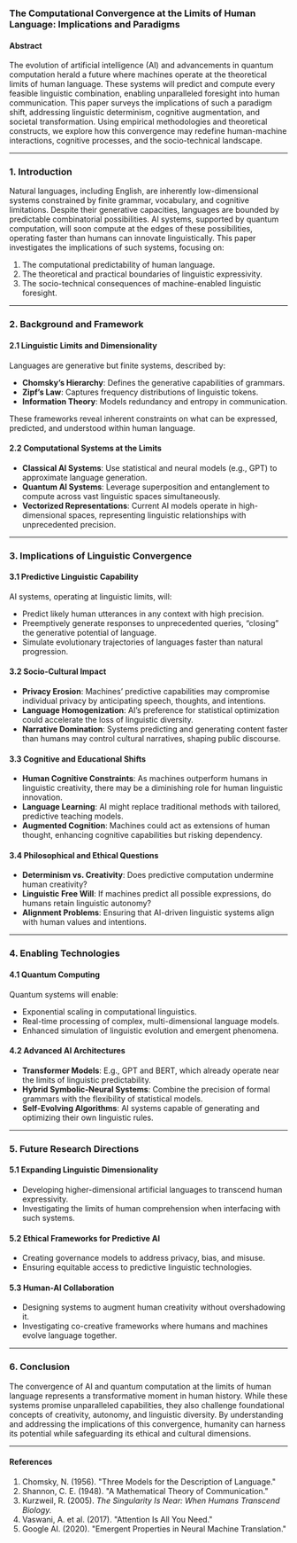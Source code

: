 ### The Computational Convergence at the Limits of Human Language: Implications and Paradigms

#### Abstract

The evolution of artificial intelligence (AI) and advancements in quantum computation herald a future where machines operate at the theoretical limits of human language. These systems will predict and compute every feasible linguistic combination, enabling unparalleled foresight into human communication. This paper surveys the implications of such a paradigm shift, addressing linguistic determinism, cognitive augmentation, and societal transformation. Using empirical methodologies and theoretical constructs, we explore how this convergence may redefine human-machine interactions, cognitive processes, and the socio-technical landscape.

---

### 1. Introduction

Natural languages, including English, are inherently low-dimensional systems constrained by finite grammar, vocabulary, and cognitive limitations. Despite their generative capacities, languages are bounded by predictable combinatorial possibilities. AI systems, supported by quantum computation, will soon compute at the edges of these possibilities, operating faster than humans can innovate linguistically. This paper investigates the implications of such systems, focusing on:

1. The computational predictability of human language.
2. The theoretical and practical boundaries of linguistic expressivity.
3. The socio-technical consequences of machine-enabled linguistic foresight.

---

### 2. Background and Framework

#### 2.1 Linguistic Limits and Dimensionality

Languages are generative but finite systems, described by:
- **Chomsky’s Hierarchy**: Defines the generative capabilities of grammars.
- **Zipf’s Law**: Captures frequency distributions of linguistic tokens.
- **Information Theory**: Models redundancy and entropy in communication.

These frameworks reveal inherent constraints on what can be expressed, predicted, and understood within human language.

#### 2.2 Computational Systems at the Limits

- **Classical AI Systems**: Use statistical and neural models (e.g., GPT) to approximate language generation.
- **Quantum AI Systems**: Leverage superposition and entanglement to compute across vast linguistic spaces simultaneously.
- **Vectorized Representations**: Current AI models operate in high-dimensional spaces, representing linguistic relationships with unprecedented precision.

---

### 3. Implications of Linguistic Convergence

#### 3.1 Predictive Linguistic Capability

AI systems, operating at linguistic limits, will:
- Predict likely human utterances in any context with high precision.
- Preemptively generate responses to unprecedented queries, “closing” the generative potential of language.
- Simulate evolutionary trajectories of languages faster than natural progression.

#### 3.2 Socio-Cultural Impact

- **Privacy Erosion**: Machines’ predictive capabilities may compromise individual privacy by anticipating speech, thoughts, and intentions.
- **Language Homogenization**: AI’s preference for statistical optimization could accelerate the loss of linguistic diversity.
- **Narrative Domination**: Systems predicting and generating content faster than humans may control cultural narratives, shaping public discourse.

#### 3.3 Cognitive and Educational Shifts

- **Human Cognitive Constraints**: As machines outperform humans in linguistic creativity, there may be a diminishing role for human linguistic innovation.
- **Language Learning**: AI might replace traditional methods with tailored, predictive teaching models.
- **Augmented Cognition**: Machines could act as extensions of human thought, enhancing cognitive capabilities but risking dependency.

#### 3.4 Philosophical and Ethical Questions

- **Determinism vs. Creativity**: Does predictive computation undermine human creativity?
- **Linguistic Free Will**: If machines predict all possible expressions, do humans retain linguistic autonomy?
- **Alignment Problems**: Ensuring that AI-driven linguistic systems align with human values and intentions.

---

### 4. Enabling Technologies

#### 4.1 Quantum Computing

Quantum systems will enable:
- Exponential scaling in computational linguistics.
- Real-time processing of complex, multi-dimensional language models.
- Enhanced simulation of linguistic evolution and emergent phenomena.

#### 4.2 Advanced AI Architectures

- **Transformer Models**: E.g., GPT and BERT, which already operate near the limits of linguistic predictability.
- **Hybrid Symbolic-Neural Systems**: Combine the precision of formal grammars with the flexibility of statistical models.
- **Self-Evolving Algorithms**: AI systems capable of generating and optimizing their own linguistic rules.

---

### 5. Future Research Directions

#### 5.1 Expanding Linguistic Dimensionality

- Developing higher-dimensional artificial languages to transcend human expressivity.
- Investigating the limits of human comprehension when interfacing with such systems.

#### 5.2 Ethical Frameworks for Predictive AI

- Creating governance models to address privacy, bias, and misuse.
- Ensuring equitable access to predictive linguistic technologies.

#### 5.3 Human-AI Collaboration

- Designing systems to augment human creativity without overshadowing it.
- Investigating co-creative frameworks where humans and machines evolve language together.

---

### 6. Conclusion

The convergence of AI and quantum computation at the limits of human language represents a transformative moment in human history. While these systems promise unparalleled capabilities, they also challenge foundational concepts of creativity, autonomy, and linguistic diversity. By understanding and addressing the implications of this convergence, humanity can harness its potential while safeguarding its ethical and cultural dimensions.

---

#### References
1. Chomsky, N. (1956). "Three Models for the Description of Language."
2. Shannon, C. E. (1948). "A Mathematical Theory of Communication."
3. Kurzweil, R. (2005). *The Singularity Is Near: When Humans Transcend Biology.*
4. Vaswani, A. et al. (2017). "Attention Is All You Need."
5. Google AI. (2020). "Emergent Properties in Neural Machine Translation."

